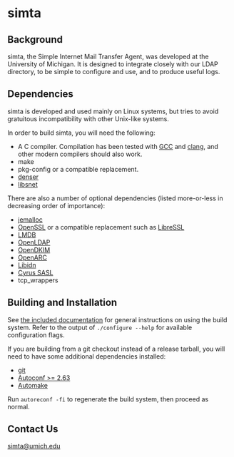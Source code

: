 simta
=====

Background
----------

simta, the Simple Internet Mail Transfer Agent, was developed at the
University of Michigan. It is designed to integrate closely with our
LDAP directory, to be simple to configure and use, and to produce
useful logs.

Dependencies
------------

simta is developed and used mainly on Linux systems, but tries to
avoid gratuitous incompatibility with other Unix-like systems.

In order to build simta, you will need the following:

* A C compiler. Compilation has been tested with [GCC](https://gcc.gnu.org/)
  and [clang](https://clang.llvm.org/), and other modern compilers should
  also work.
* make
* pkg-config or a compatible replacement.
* [denser](https://github.com/simta/denser)
* [libsnet](https://github.com/simta/libsnet)

There are also a number of optional dependencies (listed more-or-less in
decreasing order of importance):

* [jemalloc](http://jemalloc.net/)
* [OpenSSL](https://openssl.org/) or a compatible replacement such as
  [LibreSSL](https://www.libressl.org/)
* [LMDB](https://symas.com/lightning-memory-mapped-database/)
* [OpenLDAP](https://www.openldap.org/)
* [OpenDKIM](http://www.opendkim.org/)
* [OpenARC](https://github.com/mskucherawy/OpenARC)
* [Libidn](https://www.gnu.org/software/libidn/)
* [Cyrus SASL](https://www.cyrusimap.org/sasl/)
* tcp_wrappers


Building and Installation
-------------------------

See [the included documentation](INSTALL) for general instructions on
using the build system. Refer to the output of `./configure --help`
for available configuration flags.

If you are building from a git checkout instead of a release tarball,
you will need to have some additional dependencies installed:

* [git](https://git-scm.com/)
* [Autoconf >= 2.63](https://www.gnu.org/software/autoconf/)
* [Automake](https://www.gnu.org/software/automake/)

Run `autoreconf -fi` to regenerate the build system, then proceed as normal.

Contact Us
----------

<simta@umich.edu>
